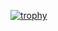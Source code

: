 [![trophy](https://github-profile-trophy.vercel.app/Alessio-Oliveiri)](https://github.com/ryo-ma/github-profile-trophy)
